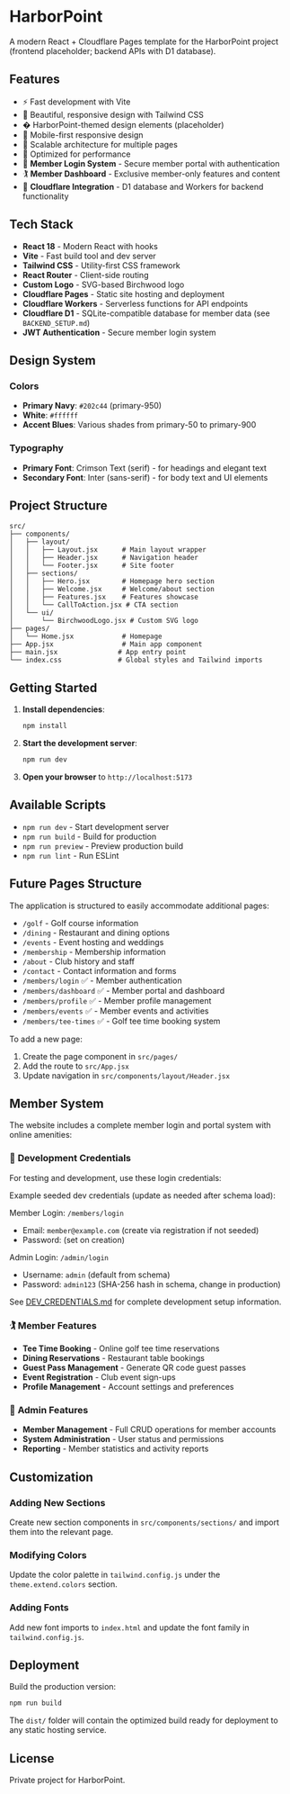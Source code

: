 # HarborPoint

A modern React + Cloudflare Pages template for the HarborPoint project (frontend placeholder; backend APIs with D1 database).

## Features

- ⚡ Fast development with Vite
- 🎨 Beautiful, responsive design with Tailwind CSS
- � HarborPoint-themed design elements (placeholder)
- 📱 Mobile-first responsive design
- 🎯 Scalable architecture for multiple pages
- 🚀 Optimized for performance
- 🔐 **Member Login System** - Secure member portal with authentication
- 🏌️ **Member Dashboard** - Exclusive member-only features and content
- 💾 **Cloudflare Integration** - D1 database and Workers for backend functionality

## Tech Stack

- **React 18** - Modern React with hooks
- **Vite** - Fast build tool and dev server
- **Tailwind CSS** - Utility-first CSS framework
- **React Router** - Client-side routing
- **Custom Logo** - SVG-based Birchwood logo
- **Cloudflare Pages** - Static site hosting and deployment
- **Cloudflare Workers** - Serverless functions for API endpoints
- **Cloudflare D1** - SQLite-compatible database for member data (see `BACKEND_SETUP.md`)
- **JWT Authentication** - Secure member login system

## Design System

### Colors
- **Primary Navy**: `#202c44` (primary-950)
- **White**: `#ffffff`
- **Accent Blues**: Various shades from primary-50 to primary-900

### Typography
- **Primary Font**: Crimson Text (serif) - for headings and elegant text
- **Secondary Font**: Inter (sans-serif) - for body text and UI elements

## Project Structure

```
src/
├── components/
│   ├── layout/
│   │   ├── Layout.jsx      # Main layout wrapper
│   │   ├── Header.jsx      # Navigation header
│   │   └── Footer.jsx      # Site footer
│   ├── sections/
│   │   ├── Hero.jsx        # Homepage hero section
│   │   ├── Welcome.jsx     # Welcome/about section
│   │   ├── Features.jsx    # Features showcase
│   │   └── CallToAction.jsx # CTA section
│   └── ui/
│       └── BirchwoodLogo.jsx # Custom SVG logo
├── pages/
│   └── Home.jsx            # Homepage
├── App.jsx                 # Main app component
├── main.jsx               # App entry point
└── index.css              # Global styles and Tailwind imports
```

## Getting Started

1. **Install dependencies**:
   ```bash
   npm install
   ```

2. **Start the development server**:
   ```bash
   npm run dev
   ```

3. **Open your browser** to `http://localhost:5173`

## Available Scripts

- `npm run dev` - Start development server
- `npm run build` - Build for production
- `npm run preview` - Preview production build
- `npm run lint` - Run ESLint

## Future Pages Structure

The application is structured to easily accommodate additional pages:

- `/golf` - Golf course information
- `/dining` - Restaurant and dining options
- `/events` - Event hosting and weddings
- `/membership` - Membership information
- `/about` - Club history and staff
- `/contact` - Contact information and forms
- `/members/login` ✅ - Member authentication
- `/members/dashboard` ✅ - Member portal and dashboard
- `/members/profile` ✅ - Member profile management
- `/members/events` ✅ - Member events and activities
- `/members/tee-times` ✅ - Golf tee time booking system

To add a new page:
1. Create the page component in `src/pages/`
2. Add the route to `src/App.jsx`
3. Update navigation in `src/components/layout/Header.jsx`

## Member System

The website includes a complete member login and portal system with online amenities:

### 🔐 **Development Credentials**
For testing and development, use these login credentials:

Example seeded dev credentials (update as needed after schema load):

Member Login: `/members/login`
- Email: `member@example.com` (create via registration if not seeded)
- Password: (set on creation)

Admin Login: `/admin/login`
- Username: `admin` (default from schema)
- Password: `admin123` (SHA-256 hash in schema, change in production)

See [DEV_CREDENTIALS.md](./DEV_CREDENTIALS.md) for complete development setup information.

### 🏌️ **Member Features**
- **Tee Time Booking** - Online golf tee time reservations
- **Dining Reservations** - Restaurant table bookings
- **Guest Pass Management** - Generate QR code guest passes
- **Event Registration** - Club event sign-ups
- **Profile Management** - Account settings and preferences

### 👔 **Admin Features**
- **Member Management** - Full CRUD operations for member accounts
- **System Administration** - User status and permissions
- **Reporting** - Member statistics and activity reports

## Customization

### Adding New Sections
Create new section components in `src/components/sections/` and import them into the relevant page.

### Modifying Colors
Update the color palette in `tailwind.config.js` under the `theme.extend.colors` section.

### Adding Fonts
Add new font imports to `index.html` and update the font family in `tailwind.config.js`.

## Deployment

Build the production version:
```bash
npm run build
```

The `dist/` folder will contain the optimized build ready for deployment to any static hosting service.

## License

Private project for HarborPoint.

